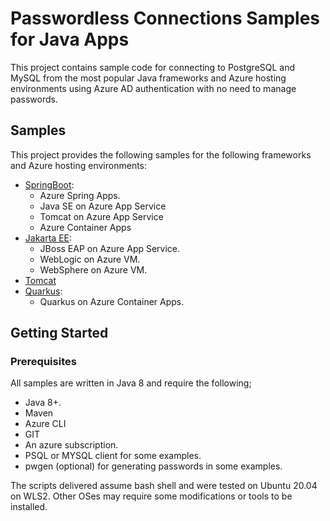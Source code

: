 # Passwordless Connections Samples for Java Apps

This project contains sample code for connecting to PostgreSQL and MySQL from the most popular Java frameworks and Azure hosting environments using Azure AD authentication with no need to manage passwords.

## Samples

This project provides the following samples for the following frameworks and Azure hosting environments:

* [SpringBoot](SpringBoot/README.md):
  * Azure Spring Apps.
  * Java SE on Azure App Service
  * Tomcat on Azure App Service
  * Azure Container Apps
* [Jakarta EE](JakartaEE/README.md):
  * JBoss EAP on Azure App Service.
  * WebLogic on Azure VM.
  * WebSphere on Azure VM.
* [Tomcat](Tomcat/README.md)
* [Quarkus](Quarkus/README.md):
  * Quarkus on Azure Container Apps.

## Getting Started

### Prerequisites

All samples are written in Java 8 and require the following;

- Java 8+.
- Maven
- Azure CLI
- GIT
- An azure subscription.
- PSQL or MYSQL client for some examples.
- pwgen (optional) for generating passwords in some examples.

The scripts delivered assume bash shell and were tested on Ubuntu 20.04 on WLS2. Other OSes may require some modifications or tools to be installed.
